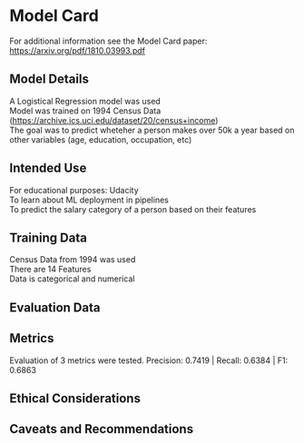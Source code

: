 # Model Card

For additional information see the Model Card paper: https://arxiv.org/pdf/1810.03993.pdf

## Model Details
A Logistical Regression model was used   
Model was trained on 1994 Census Data (https://archive.ics.uci.edu/dataset/20/census+income)  
The goal was to predict wheteher a person makes over 50k a year based on other variables (age, education, occupation, etc)  

## Intended Use
For educational purposes: Udacity  
To learn about ML deployment in pipelines  
To predict the salary category of a person based on their features 

## Training Data
Census Data from 1994 was used  
There are 14 Features  
Data is categorical and numerical

## Evaluation Data

## Metrics
Evaluation of 3 metrics were tested. Precision: 0.7419 | Recall: 0.6384 | F1: 0.6863

## Ethical Considerations

## Caveats and Recommendations
